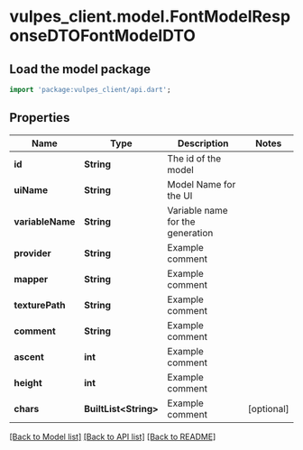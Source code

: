 # vulpes_client.model.FontModelResponseDTOFontModelDTO

## Load the model package
```dart
import 'package:vulpes_client/api.dart';
```

## Properties
Name | Type | Description | Notes
------------ | ------------- | ------------- | -------------
**id** | **String** | The id of the model | 
**uiName** | **String** | Model Name for the UI | 
**variableName** | **String** | Variable name for the generation | 
**provider** | **String** | Example comment | 
**mapper** | **String** | Example comment | 
**texturePath** | **String** | Example comment | 
**comment** | **String** | Example comment | 
**ascent** | **int** | Example comment | 
**height** | **int** | Example comment | 
**chars** | **BuiltList&lt;String&gt;** | Example comment | [optional] 

[[Back to Model list]](../README.md#documentation-for-models) [[Back to API list]](../README.md#documentation-for-api-endpoints) [[Back to README]](../README.md)


